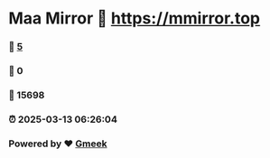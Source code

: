 # Maa Mirror :link: https://mmirror.top 
### :page_facing_up: [5](https://mmirror.top/tag.html) 
### :speech_balloon: 0 
### :hibiscus: 15698 
### :alarm_clock: 2025-03-13 06:26:04 
### Powered by :heart: [Gmeek](https://github.com/Meekdai/Gmeek)

